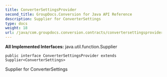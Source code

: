```yaml
---
title: ConverterSettingsProvider
second_title: GroupDocs.Conversion for Java API Reference
description: Supplier for ConverterSettings
type: docs
weight: 18
url: /java/com.groupdocs.conversion.contracts/convertersettingsprovider/
---
```

**All Implemented Interfaces:**
java.util.function.Supplier
```
public interface ConverterSettingsProvider extends Supplier<ConverterSettings>
```

Supplier for ConverterSettings
